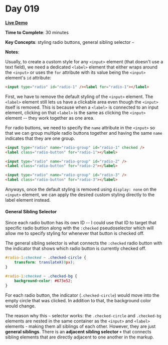 # Day 019

**<a href="https://css100.aniqa.dev#day-019">Live Demo</a>**

**Time to Complete**: 30 minutes

**Key Concepts**: styling radio buttons, general sibling selector `~`

**Notes**:

Usually, to create a custom style for any `<input>` element (that doesn't use a text field), we need a dedicated `<label>` element that either wraps around the `<input>` or uses the `for` attribute with its value being the `<input>` element's `id` attribute:

```html
<input type="radio" id="radio-1" /><label for="radio-1"></label>
```

First, we have to remove the default styling of the `<input>` element. The `<label>` element still lets us have a clickable area even though the `<input>` itself is removed. This is because when a `<label>` is connected to an input element, clicking on that `<label>` is the same as clicking the `<input>` element -- they work together as one area.

For radio buttons, we need to specify the `name` attribute in the `<input>` so that we can group multiple radio buttons together and having the same `name` indicates that they are one group.

```html
<input type="radio" name="radio-group" id="radio-1" checked />
<label class="radio-button" for="radio-1"></label>

<input type="radio" name="radio-group" id="radio-2" />
<label class="radio-button" for="radio-2"></label>

<input type="radio" name="radio-group" id="radio-3" />
<label class="radio-button" for="radio-3"></label>
```

Anyways, once the default styling is removed using `display: none` on the `<input>` element, we can apply the desired custom styling directly to the label element instead.

#### General Sibling Selector

Since each radio button has its own ID -- I could use that ID to target that specific radio buttion along with the `:checked` pseudoselector which will allow me to specify styling for whenever that button is checked off.

The general sibling selector is what connects the `:checked` radio button with the indicator that shows which radio button is currently checked off.

```css
#radio-1:checked ~ .checked-circle {
	transform: translateX(0px);
}

#radio-1:checked ~ .checked-bg {
	background-color: #673e52;
}
```

For each radio button, the indicator (`.checked-circle`) would move into the empty circle that was clicked. In addition to that, the background color would change.

The reason why this `~` selector works: the `.checked-circle` and `.checked-bg` elements are nested in the same container as the `<input>` and `<label>` elements - making them all siblings of each other. However, they are just **general siblings**. There is an **adjacent sibling selector `+`** that connects sibling elements that are directly adjacent to one another in the markup.

